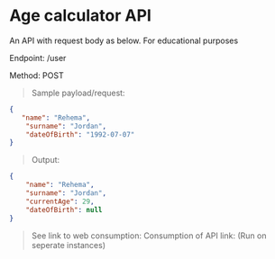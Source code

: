 # Age calculator API
An API with request body as below. For educational purposes

Endpoint: /user

Method: POST

>Sample payload/request:
```JSON
{
   "name": "Rehema",
    "surname": "Jordan",
    "dateOfBirth": "1992-07-07"
}
```

>Output:
```JSON
{
    "name": "Rehema",
    "surname": "Jordan",
    "currentAge": 29,
    "dateOfBirth": null
}
```
>See link to web consumption: 
Consumption of API link: (Run on seperate instances)

